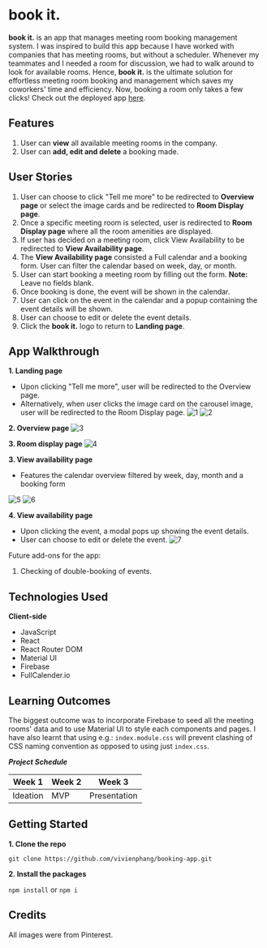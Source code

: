# book it.

**book it.** is an app that manages meeting room booking management system. I was inspired to build this app because I have worked with companies that has meeting rooms, but without a scheduler. Whenever my teammates and I needed a room for discussion, we had to walk around to look for available rooms. Hence, **book it.** is the ultimate solution for effortless meeting room booking and management which saves my coworkers' time and efficiency. Now, booking a room only takes a few clicks! Check out the deployed app [here](https://book-it-topaz.vercel.app/).


## Features

1. User can **view** all available meeting rooms in the company.
2. User can **add, edit and delete** a booking made.

## User Stories

1. User can choose to click "Tell me more" to be redirected to **Overview page** or select the image cards and be redirected to **Room Display page**.
2. Once a specific meeting room is selected, user is redirected to **Room Display page** where all the room amenities are displayed.
3. If user has decided on a meeting room, click View Availability to be redirected to **View Availability page**.
4. The **View Availability page** consisted a Full calendar and a booking form. User can filter the calendar based on week, day, or month.
5. User can start booking a meeting room by filling out the form. **Note:** Leave no fields blank.
6. Once booking is done, the event will be shown in the calendar.
7. User can click on the event in the calendar and a popup containing the event details will be shown.
8. User can choose to edit or delete the event details.
9. Click the **book it.** logo to return to **Landing page**.


## App Walkthrough

**1. Landing page**

- Upon clicking "Tell me more", user will be redirected to the Overview page.
- Alternatively, when user clicks the image card on the carousel image, user will be redirected to the Room Display page.
![1](https://github.com/vivienphang/booking-app/assets/101629147/4b15f1e8-ee32-4ce2-beed-170bf6c610f5)
![2](https://github.com/vivienphang/booking-app/assets/101629147/7c0fc503-b1e2-438e-8849-a945c3a1184d)


**2. Overview page**
![3](https://github.com/vivienphang/booking-app/assets/101629147/02f48f66-8f44-4d2f-b291-037b616f8c4c)

**3. Room display page**
![4](https://github.com/vivienphang/booking-app/assets/101629147/0a8622b5-c15a-4b41-bb3f-664777a47553)

**3. View availability page** 

- Features the calendar overview filtered by week, day, month and a booking form

![5](https://github.com/vivienphang/booking-app/assets/101629147/47e50b49-1269-4706-8ad8-623aed224d12)
![6](https://github.com/vivienphang/booking-app/assets/101629147/e3cd2b05-d754-4253-ac99-6658b5a10b5c)

**4. View availability page** 

- Upon clicking the event, a modal pops up showing the event details.
- User can choose to edit or delete the event.
![7](https://github.com/vivienphang/booking-app/assets/101629147/76e34e99-07d0-49dc-990b-b31f7cc6a58a)

Future add-ons for the app:
1. Checking of double-booking of events.

## Technologies Used

**Client-side**

<ul>
<li>JavaScript</li>
<li>React</li>
<li>React Router DOM </li>
<li>Material UI</li>
<li>Firebase</li>
<li>FullCalender.io</li>
</ul>



## Learning Outcomes

The biggest outcome was to incorporate Firebase to seed all the meeting rooms' data and to use Material UI to style each components and pages. I have also learnt that using e.g.: ```index.module.css``` will prevent clashing of CSS naming convention as opposed to using just ```index.css```. 

**_Project Schedule_**

| Week 1   | Week 2  | Week 3       |
| -------- | ------- | ----------   |
| Ideation | MVP     | Presentation |

## Getting Started

**1. Clone the repo**

  `git clone https://github.com/vivienphang/booking-app.git`

**2. Install the packages**

  `npm install` or  `npm i`
  
## Credits
All images were from Pinterest.



